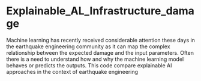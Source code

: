 # Explainable_AL_Infrastructure_damage
Machine learning has recently received considerable attention these days in the earthquake engineering community as it can map the complex relationship between the expected damage and the input parameters. Often there is a need to understand how and why the machine learning model behaves or predicts the outputs. This code compare explainable AI approaches in the context of earthquake engineering
